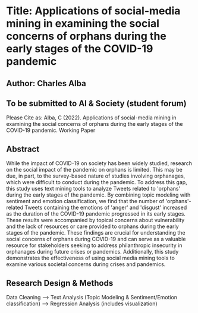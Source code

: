 # Title: Applications of social-media mining in examining the social concerns of orphans during the early stages of the COVID-19 pandemic
## Author: Charles Alba
## To be submitted to AI & Society (student forum)

Please Cite as: Alba, C (2022). Applications of social-media mining in examining the social concerns of orphans during the early stages of the COVID-19 pandemic. Working Paper

## Abstract

While the impact of COVID-19 on society has been widely studied, research on the social impact of the pandemic on orphans is limited. This may be due, in part, to the survey-based nature of studies involving orphanages, which were difficult to conduct during the pandemic. To address this gap, this study uses text mining tools to analyze Tweets related to 'orphans' during the early stages of the pandemic. By combining topic modeling with sentiment and emotion classification, we find that the number of 'orphans'-related Tweets containing the emotions of 'anger' and 'disgust' increased as the duration of the COVID-19 pandemic progressed in its early stages. These results were accompanied by topical concerns about vulnerability and the lack of resources or care provided to orphans during the early stages of the pandemic. These findings are crucial for understanding the social concerns of orphans during COVID-19 and can serve as a valuable resource for stakeholders seeking to address philanthropic insecurity in orphanages during future crises or pandemics. Additionally, this study demonstrates the effectiveness of using social media mining tools to examine various societal concerns during crises and pandemics.


## Research Design & Methods

Data Cleaning --> Text Analysis (Topic Modeling & Sentiment/Emotion classification) --> Regression Analysis (includes visualization)
